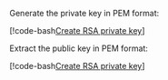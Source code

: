 Generate the private key in PEM format:

[!code-bash[Create RSA private key](./code/generate-rsa-key.sh#private)]

Extract the public key in PEM format:

[!code-bash[Create RSA private key](./code/generate-rsa-key.sh#public)]

